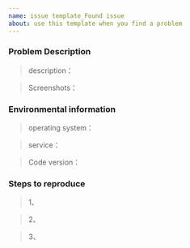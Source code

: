 ```yaml
---
name: issue template_Found issue    
about: use this template when you find a problem
---
```

### Problem Description
>description：

>Screenshots：


### Environmental information
>operating system：

>service：

>Code version：


### Steps to reproduce
>1、

>2、

>3、
